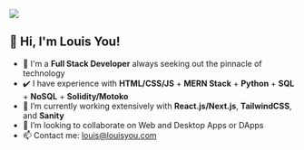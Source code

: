 ![](https://user-images.githubusercontent.com/81671608/164883470-85cad774-ca24-40b2-bc71-27664e24325b.gif)
## 👋 Hi, I'm Louis You!
- 🏫 I'm a **Full Stack Developer** always seeking out the pinnacle of technology
- ✔️ I have experience with **HTML/CSS/JS** + **MERN Stack** + **Python** + **SQL** + **NoSQL** + **Solidity/Motoko**
- 📖 I’m currently working extensively with **React.js/Next.js**, **TailwindCSS**, and **Sanity**
- 🔗 I’m looking to collaborate on Web and Desktop Apps or DApps
- 📫 Contact me: louis@louisyou.com

<!---
YouCodes/YouCodes is a ✨ special ✨ repository because its `README.md` (this file) appears on your GitHub profile.
You can click the Preview link to take a look at your changes.
--->
